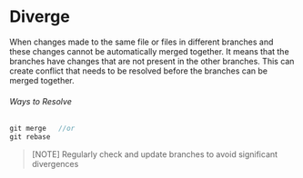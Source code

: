 # Diverge

When changes made to the same file or files in different branches and these changes cannot be automatically merged together.
It means that the branches have changes that are not present in the other branches.
This can create conflict that needs to be resolved before the branches can be merged together.

###### Ways to Resolve

```javascript
git merge   //or
git rebase
```

> [NOTE]
> Regularly check and update branches to avoid significant divergences
